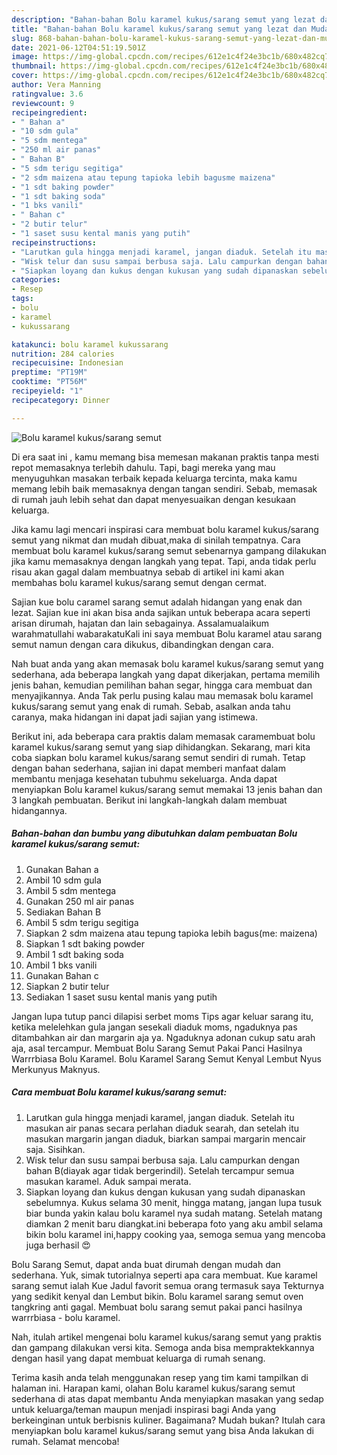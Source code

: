 ```yaml
---
description: "Bahan-bahan Bolu karamel kukus/sarang semut yang lezat dan Mudah Dibuat"
title: "Bahan-bahan Bolu karamel kukus/sarang semut yang lezat dan Mudah Dibuat"
slug: 868-bahan-bahan-bolu-karamel-kukus-sarang-semut-yang-lezat-dan-mudah-dibuat
date: 2021-06-12T04:51:19.501Z
image: https://img-global.cpcdn.com/recipes/612e1c4f24e3bc1b/680x482cq70/bolu-karamel-kukussarang-semut-foto-resep-utama.jpg
thumbnail: https://img-global.cpcdn.com/recipes/612e1c4f24e3bc1b/680x482cq70/bolu-karamel-kukussarang-semut-foto-resep-utama.jpg
cover: https://img-global.cpcdn.com/recipes/612e1c4f24e3bc1b/680x482cq70/bolu-karamel-kukussarang-semut-foto-resep-utama.jpg
author: Vera Manning
ratingvalue: 3.6
reviewcount: 9
recipeingredient:
- " Bahan a"
- "10 sdm gula"
- "5 sdm mentega"
- "250 ml air panas"
- " Bahan B"
- "5 sdm terigu segitiga"
- "2 sdm maizena atau tepung tapioka lebih bagusme maizena"
- "1 sdt baking powder"
- "1 sdt baking soda"
- "1 bks vanili"
- " Bahan c"
- "2 butir telur"
- "1 saset susu kental manis yang putih"
recipeinstructions:
- "Larutkan gula hingga menjadi karamel, jangan diaduk. Setelah itu masukan air panas secara perlahan diaduk searah, dan setelah itu masukan margarin jangan diaduk, biarkan sampai margarin mencair saja. Sisihkan."
- "Wisk telur dan susu sampai berbusa saja. Lalu campurkan dengan bahan B(diayak agar tidak bergerindil). Setelah tercampur semua masukan karamel. Aduk sampai merata."
- "Siapkan loyang dan kukus dengan kukusan yang sudah dipanaskan sebelumnya. Kukus selama 30 menit, hingga matang, jangan lupa tusuk biar bunda yakin kalau bolu karamel nya sudah matang. Setelah matang diamkan 2 menit baru diangkat.ini beberapa foto yang aku ambil selama bikin bolu karamel ini,happy cooking yaa, semoga semua yang mencoba juga berhasil 😍"
categories:
- Resep
tags:
- bolu
- karamel
- kukussarang

katakunci: bolu karamel kukussarang 
nutrition: 284 calories
recipecuisine: Indonesian
preptime: "PT19M"
cooktime: "PT56M"
recipeyield: "1"
recipecategory: Dinner

---
```



![Bolu karamel kukus/sarang semut](https://img-global.cpcdn.com/recipes/612e1c4f24e3bc1b/680x482cq70/bolu-karamel-kukussarang-semut-foto-resep-utama.jpg)

Di era  saat ini , kamu memang bisa memesan makanan praktis tanpa mesti repot memasaknya terlebih dahulu. Tapi, bagi mereka yang mau menyuguhkan masakan terbaik kepada keluarga tercinta, maka kamu memang lebih baik memasaknya dengan tangan sendiri. Sebab, memasak di rumah jauh lebih sehat dan dapat menyesuaikan dengan kesukaan keluarga.

Jika kamu lagi mencari inspirasi cara membuat bolu karamel kukus/sarang semut yang nikmat dan mudah dibuat,maka di sinilah tempatnya. Cara membuat bolu karamel kukus/sarang semut  sebenarnya gampang dilakukan jika kamu memasaknya dengan langkah yang tepat. Tapi, anda tidak perlu risau akan gagal dalam membuatnya 
sebab di artikel ini kami akan membahas bolu karamel kukus/sarang semut dengan cermat.  

Sajian kue bolu caramel sarang semut adalah hidangan yang enak dan lezat. Sajian kue ini akan bisa anda sajikan untuk beberapa acara seperti arisan dirumah, hajatan dan lain sebagainya. Assalamualaikum warahmatullahi wabarakatuKali ini saya membuat Bolu karamel atau sarang semut namun dengan cara dikukus, dibandingkan dengan cara.

Nah buat anda yang akan memasak bolu karamel kukus/sarang semut yang sederhana, ada beberapa langkah yang dapat dikerjakan, pertama memilih jenis bahan, kemudian pemilihan bahan segar, hingga cara membuat dan menyajikannya. Anda Tak perlu pusing kalau mau memasak bolu karamel kukus/sarang semut yang enak di rumah. Sebab, asalkan anda  tahu caranya, maka hidangan ini dapat jadi sajian yang istimewa.

Berikut ini, ada beberapa cara praktis  dalam memasak caramembuat bolu karamel kukus/sarang semut yang siap dihidangkan. Sekarang, mari kita coba siapkan bolu karamel kukus/sarang semut sendiri di rumah. Tetap dengan bahan sederhana, sajian ini dapat memberi manfaat dalam membantu menjaga kesehatan tubuhmu sekeluarga. Anda dapat menyiapkan Bolu karamel kukus/sarang semut memakai 13 jenis bahan dan 3 langkah pembuatan. Berikut ini langkah-langkah dalam membuat hidangannya.

<!--inarticleads1-->

##### Bahan-bahan dan bumbu yang dibutuhkan dalam pembuatan Bolu karamel kukus/sarang semut:

1. Gunakan  Bahan a
1. Ambil 10 sdm gula
1. Ambil 5 sdm mentega
1. Gunakan 250 ml air panas
1. Sediakan  Bahan B
1. Ambil 5 sdm terigu segitiga
1. Siapkan 2 sdm maizena atau tepung tapioka lebih bagus(me: maizena)
1. Siapkan 1 sdt baking powder
1. Ambil 1 sdt baking soda
1. Ambil 1 bks vanili
1. Gunakan  Bahan c
1. Siapkan 2 butir telur
1. Sediakan 1 saset susu kental manis yang putih


Jangan lupa tutup panci dilapisi serbet moms Tips agar keluar sarang itu, ketika melelehkan gula jangan sesekali diaduk moms, ngaduknya pas ditambahkan air dan margarin aja ya. Ngaduknya adonan cukup satu arah aja, asal tercampur. Membuat Bolu Sarang Semut Pakai Panci Hasilnya Warrrbiasa Bolu Karamel. Bolu Karamel Sarang Semut Kenyal Lembut Nyus Merkunyus Maknyus. 

<!--inarticleads2-->

##### Cara membuat Bolu karamel kukus/sarang semut:

1. Larutkan gula hingga menjadi karamel, jangan diaduk. Setelah itu masukan air panas secara perlahan diaduk searah, dan setelah itu masukan margarin jangan diaduk, biarkan sampai margarin mencair saja. Sisihkan.
1. Wisk telur dan susu sampai berbusa saja. Lalu campurkan dengan bahan B(diayak agar tidak bergerindil). Setelah tercampur semua masukan karamel. Aduk sampai merata.
1. Siapkan loyang dan kukus dengan kukusan yang sudah dipanaskan sebelumnya. Kukus selama 30 menit, hingga matang, jangan lupa tusuk biar bunda yakin kalau bolu karamel nya sudah matang. Setelah matang diamkan 2 menit baru diangkat.ini beberapa foto yang aku ambil selama bikin bolu karamel ini,happy cooking yaa, semoga semua yang mencoba juga berhasil 😍


Bolu Sarang Semut, dapat anda buat dirumah dengan mudah dan sederhana. Yuk, simak tutorialnya seperti apa cara membuat. Kue karamel sarang semut ialah Kue Jadul favorit semua orang termasuk saya Tekturnya yang sedikit kenyal dan Lembut bikin. Bolu karamel sarang semut oven tangkring anti gagal. Membuat bolu sarang semut pakai panci hasilnya warrrbiasa - bolu karamel. 

Nah, itulah artikel mengenai  bolu karamel kukus/sarang semut  yang praktis dan gampang dilakukan versi kita. Semoga anda bisa mempraktekkannya dengan hasil yang dapat membuat keluarga di rumah senang. 

Terima kasih anda telah menggunakan resep yang tim kami tampilkan di halaman ini. Harapan kami, olahan  Bolu karamel kukus/sarang semut sederhana di atas dapat membantu Anda menyiapkan masakan yang sedap untuk keluarga/teman maupun menjadi inspirasi bagi Anda yang berkeinginan untuk berbisnis kuliner. Bagaimana? Mudah bukan? Itulah cara menyiapkan bolu karamel kukus/sarang semut yang bisa Anda lakukan di rumah. Selamat mencoba!


